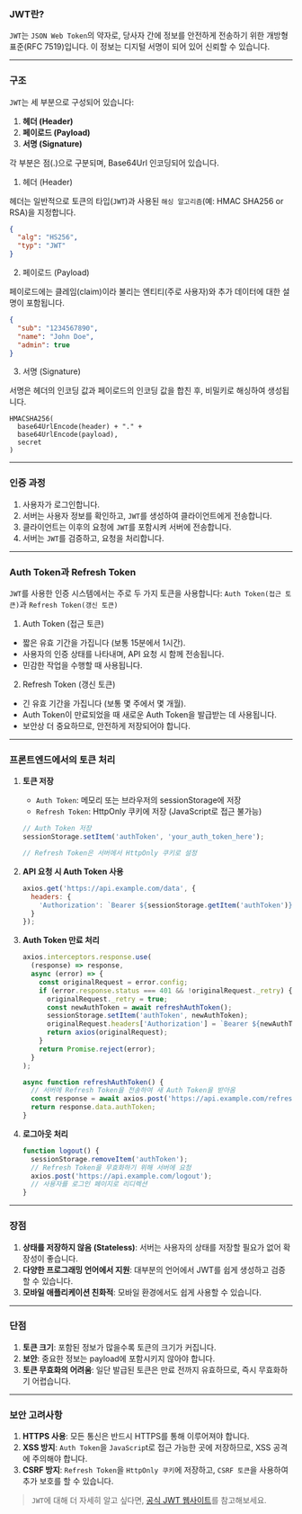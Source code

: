 ### JWT란?

`JWT`는 `JSON Web Token`의 약자로, 당사자 간에 정보를 안전하게 전송하기 위한 개방형 표준(RFC 7519)입니다. 이 정보는 디지털 서명이 되어 있어 신뢰할 수 있습니다.

---
### 구조

`JWT`는 세 부분으로 구성되어 있습니다:

1. **헤더 (Header)**
2. **페이로드 (Payload)**
3. **서명 (Signature)**

각 부분은 점(.)으로 구분되며, Base64Url 인코딩되어 있습니다.

1. 헤더 (Header)

헤더는 일반적으로 토큰의 타입(`JWT`)과 사용된 `해싱 알고리즘`(예: HMAC SHA256 or RSA)을 지정합니다.

```json
{
  "alg": "HS256",
  "typ": "JWT"
}
```

2. 페이로드 (Payload)

페이로드에는 클레임(claim)이라 불리는 엔티티(주로 사용자)와 추가 데이터에 대한 설명이 포함됩니다.

```json
{
  "sub": "1234567890",
  "name": "John Doe",
  "admin": true
}
```

3. 서명 (Signature)

서명은 헤더의 인코딩 값과 페이로드의 인코딩 값을 합친 후, 비밀키로 해싱하여 생성됩니다.

```
HMACSHA256(
  base64UrlEncode(header) + "." +
  base64UrlEncode(payload),
  secret
)
```

---
### 인증 과정

1. 사용자가 로그인합니다.
2. 서버는 사용자 정보를 확인하고, `JWT`를 생성하여 클라이언트에게 전송합니다.
3. 클라이언트는 이후의 요청에 `JWT`를 포함시켜 서버에 전송합니다.
4. 서버는 `JWT`를 검증하고, 요청을 처리합니다.
---
### Auth Token과 Refresh Token

`JWT`를 사용한 인증 시스템에서는 주로 두 가지 토큰을 사용합니다: `Auth Token(접근 토큰)`과 `Refresh Token(갱신 토큰)`

1. Auth Token (접근 토큰)

- 짧은 유효 기간을 가집니다 (보통 15분에서 1시간).
- 사용자의 인증 상태를 나타내며, API 요청 시 함께 전송됩니다.
- 민감한 작업을 수행할 때 사용됩니다.

2. Refresh Token (갱신 토큰)

- 긴 유효 기간을 가집니다 (보통 몇 주에서 몇 개월).
- Auth Token이 만료되었을 때 새로운 Auth Token을 발급받는 데 사용됩니다.
- 보안상 더 중요하므로, 안전하게 저장되어야 합니다.

---
### 프론트엔드에서의 토큰 처리

1. **토큰 저장**
   - `Auth Token`: 메모리 또는 브라우저의 sessionStorage에 저장
   - `Refresh Token`: HttpOnly 쿠키에 저장 (JavaScript로 접근 불가능)

   ```javascript
   // Auth Token 저장
   sessionStorage.setItem('authToken', 'your_auth_token_here');
   
   // Refresh Token은 서버에서 HttpOnly 쿠키로 설정
   ```

2. **API 요청 시 Auth Token 사용**
   
   ```javascript
   axios.get('https://api.example.com/data', {
     headers: {
       'Authorization': `Bearer ${sessionStorage.getItem('authToken')}`
     }
   });
   ```

3. **Auth Token 만료 처리**
   
   ```javascript
   axios.interceptors.response.use(
     (response) => response,
     async (error) => {
       const originalRequest = error.config;
       if (error.response.status === 401 && !originalRequest._retry) {
         originalRequest._retry = true;
         const newAuthToken = await refreshAuthToken();
         sessionStorage.setItem('authToken', newAuthToken);
         originalRequest.headers['Authorization'] = `Bearer ${newAuthToken}`;
         return axios(originalRequest);
       }
       return Promise.reject(error);
     }
   );
   
   async function refreshAuthToken() {
     // 서버에 Refresh Token을 전송하여 새 Auth Token을 받아옴
     const response = await axios.post('https://api.example.com/refresh-token');
     return response.data.authToken;
   }
   ```

4. **로그아웃 처리**
   
   ```javascript
   function logout() {
     sessionStorage.removeItem('authToken');
     // Refresh Token을 무효화하기 위해 서버에 요청
     axios.post('https://api.example.com/logout');
     // 사용자를 로그인 페이지로 리디렉션
   }
   ```

---
### 장점

1. **상태를 저장하지 않음 (Stateless)**: 서버는 사용자의 상태를 저장할 필요가 없어 확장성이 좋습니다.
2. **다양한 프로그래밍 언어에서 지원**: 대부분의 언어에서 JWT를 쉽게 생성하고 검증할 수 있습니다.
3. **모바일 애플리케이션 친화적**: 모바일 환경에서도 쉽게 사용할 수 있습니다.

---
### 단점

1. **토큰 크기**: 포함된 정보가 많을수록 토큰의 크기가 커집니다.
2. **보안**: 중요한 정보는 payload에 포함시키지 않아야 합니다.
3. **토큰 무효화의 어려움**: 일단 발급된 토큰은 만료 전까지 유효하므로, 즉시 무효화하기 어렵습니다.
---
### 보안 고려사항

1. **HTTPS 사용**: 모든 통신은 반드시 HTTPS를 통해 이루어져야 합니다.
2. **XSS 방지**: `Auth Token`을 `JavaScrip`t로 접근 가능한 곳에 저장하므로, XSS 공격에 주의해야 합니다.
3. **CSRF 방지**: `Refresh Token`을 `HttpOnly 쿠키`에 저장하고, `CSRF 토큰`을 사용하여 추가 보호를 할 수 있습니다.

> `JWT`에 대해 더 자세히 알고 싶다면, [공식 JWT 웹사이트](https://jwt.io)를 참고해보세요.

